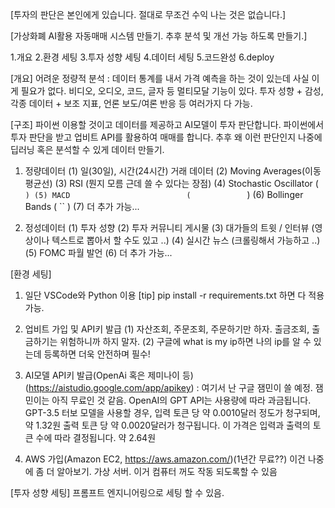 [투자의 판단은 본인에게 있습니다. 절대로 무조건 수익 나는 것은 없습니다.]

[가상화폐 AI활용 자동매매 시스템 만들기. 추후 분석 및 개선 가능 하도록 만들기.]

1.개요 2.환경 세팅 3.투자 성향 세팅 4.데이터 세팅 5.코드완성 6.deploy 

[개요]
어려운 정량적 분석 : 데이터 통계를 내서 가격 예측을 하는 것이 있는데
사실 이게 필요가 없다. 비디오, 오디오, 코드, 글자 등 멀티모달 기능이 있다.
투자 성향 + 감성, 각종 데이터 + 보조 지표, 언론 보도/여론 반응 등 여러가지 다 가능.

[구조]
파이썬 이용할 것이고 데이터를 제공하고 AI모델이 투자 판단합니다.
파이썬에서 투자 판단을 받고 업비트 API를 활용하여 매매를 합니다.
추후 왜 이런 판단인지 나중에 딥러닝 혹은 분석할 수 있게 데이터 만들기.   

1. 정량데이터
(1) 일(30일), 시간(24시간) 거래 데이터
(2) Moving Averages(이동평균선)
(3) RSI                    (뭔지 모름 근데 쓸 수 있다는 장점)
(4) Stochastic Oscillator     (             ``             )
(5) MACD                          (             ``             )
(6) Bollinger Bands             (             ``             )
(7) 더 추가 가능...

2. 정성데이터
(1) 투자 성향
(2) 투자 커뮤니티 게시물
(3) 대가들의 트윗 / 인터뷰  (영상이나 텍스트로 뽑아서 할 수도 있고 ..)
(4) 실시간 뉴스           (크롤링해서 가능하고 ..)
(5) FOMC 파월 발언
(6) 더 추가 가능...

[환경 세팅]
1. 일단 VSCode와 Python 이용
[tip] pip install -r requirements.txt 하면 다 적용가능.

2. 업비트 가입 및 API키 발급
(1)
자산조회, 주문조회, 주문하기만 하자.
출금조회, 출금하기는 위험하니까 하지 말자.
(2)
구글에 what is my ip하면 나의 ip를 알 수 있는데 등록하면 더욱 안전하며 필수!

3. AI모델 API키 발급(OpenAi 혹은 제미나이 등)
(https://aistudio.google.com/app/apikey) : 여기서 난 구글 잼민이 쓸 예정.
잼민이는 아직 무료인 것 같음.
OpenAI의 GPT API는 사용량에 따라 과금됩니다.
GPT-3.5 터보 모델을 사용할 경우,
입력 토큰 당 약 0.0010달러 정도가 청구되며, 약 1.32원
출력 토큰 당 약 0.0020달러가 청구됩니다.
이 가격은 입력과 출력의 토큰 수에 따라 결정됩니다. 약 2.64원

4. AWS 가입(Amazon EC2, https://aws.amazon.com/)(1년간 무료??)
이건 나중에 좀 더 알아보기.
가상 서버. 이거 컴퓨터 꺼도 작동 되도록할 수 있음

[투자 성향 세팅]
프롬프트 엔지니어링으로 세팅 할 수 있음.